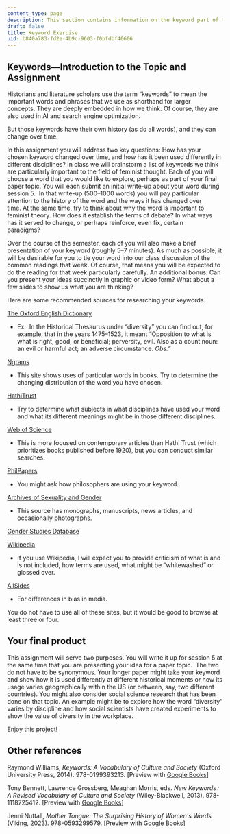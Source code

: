 ```yaml
---
content_type: page
description: This section contains information on the keyword part of the final project.
draft: false
title: Keyword Exercise
uid: b840a783-fd2e-4b9c-9603-f0bfdbf40606
---
```

## Keywords—Introduction to the Topic and Assignment

Historians and literature scholars use the term “keywords” to mean the important words and phrases that we use as shorthand for larger concepts. They are deeply embedded in how we think. Of course, they are also used in AI and search engine optimization.

But those keywords have their own history (as do all words), and they can change over time.

In this assignment you will address two key questions: How has your chosen keyword changed over time, and how has it been used differently in different disciplines? In class we will brainstorm a list of keywords we think are particularly important to the field of feminist thought. Each of you will choose a word that you would like to explore, perhaps as part of your final paper topic. You will each submit an initial write-up about your word during session 5.  In that write-up (500–1000 words) you will pay particular attention to the history of the word and the ways it has changed over time. At the same time, try to think about why the word is important to feminist theory. How does it establish the terms of debate? In what ways has it served to change, or perhaps reinforce, even fix, certain paradigms?   

Over the course of the semester, each of you will also make a brief presentation of your keyword (roughly 5–7 minutes). As much as possible, it will be desirable for you to tie your word into our class discussion of the common readings that week. Of course, that means you will be expected to do the reading for that week particularly carefully. An additional bonus: Can you present your ideas succinctly in graphic or video form? What about a few slides to show us what you are thinking?   

Here are some recommended sources for researching your keywords.  

[The Oxford English Dictionary](https://www.oed.com/?tl=true)

- Ex:  In the Historical Thesaurus under “diversity” you can find out, for example, that in the years 1475–1523, it meant “Opposition to what is what is right, good, or beneficial; perversity, evil. Also as a count noun: an evil or harmful act; an adverse circumstance. *Obs.”*

[Ngrams](https://books.google.com/ngrams/)

- This site shows uses of particular words in books. Try to determine the changing distribution of the word you have chosen.  

[HathiTrust](https://www.hathitrust.org/)

- Try to determine what subjects in what disciplines have used your word and what its different meanings might be in those different disciplines. 

[Web of Science](https://clarivate.libguides.com/home)

- This is more focused on contemporary articles than Hathi Trust (which prioritizes books published before 1920), but you can conduct similar searches.

[PhilPapers](https://philpapers.org/)

- You might ask how philosophers are using your keyword.    

[Archives of Sexuality and Gender](https://www.gale.com/primary-sources/archives-of-sexuality-and-gender)

- This source has monographs, manuscripts, news articles, and occasionally photographs. 

[Gender Studies Database](https://www.ebsco.com/products/research-databases/gender-studies-database)

[Wikipedia](https://www.wikipedia.org/)  

- If you use Wikipedia, I will expect you to provide criticism of what is and is not included, how terms are used, what might be “whitewashed” or glossed over.  

[AllSides](https://www.allsides.com/media-bias/ratings)

- For differences in bias in media.

You do not have to use all of these sites, but it would be good to browse at least three or four. 

## Your final product

This assignment will serve two purposes. You will write it up for session 5 at the same time that you are presenting your idea for a paper topic.  The two do not have to be synonymous. Your longer paper might take your keyword and show how it is used differently at different historical moments or how its usage varies geographically within the US (or between, say, two different countries). You might also consider social science research that has been done on that topic. An example might be to explore how the word “diversity” varies by discipline and how social scientists have created experiments to show the value of diversity in the workplace.  

Enjoy this project!

## Other references

Raymond Williams, *Keywords: A Vocabulary of Culture and Society* (Oxford University Press, 2014). 978-0199393213. \[Preview with [Google Books](https://www.google.com/books/edition/Keywords/E4PnCwAAQBAJ?hl=en&gbpv=1)\]

Tony Bennett, Lawrence Grossberg, Meaghan Morris, eds. *New Keywords : A Revised Vocabulary of Culture and Society* (Wiley-Blackwell, 2013). 978-1118725412. \[Preview with [Google Books](https://www.google.com/books/edition/New_Keywords/UrqMFMdNNbwC?hl=en&gbpv=1)\]

Jenni Nuttall, *Mother Tongue: The Surprising History of Women's Words* (Viking, 2023). 978-0593299579. \[Preview with [Google Books](https://www.google.com/books/edition/Mother_Tongue/64meEAAAQBAJ?hl=en&gbpv=1)\]